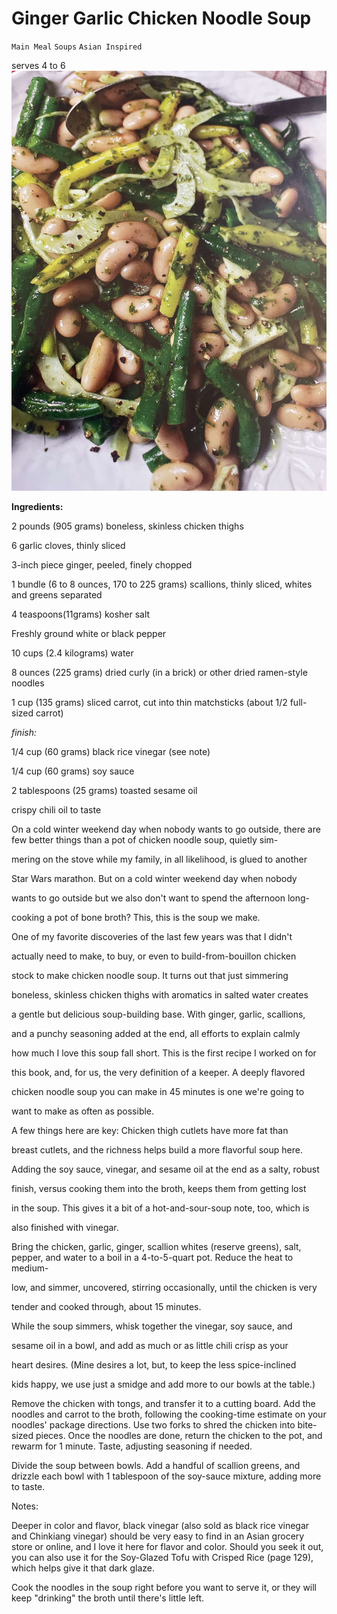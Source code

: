 # Ginger Garlic Chicken Noodle Soup

`Main Meal` `Soups` `Asian Inspired`

serves 4 to 6
![Snapshot.jpg](image/Snapshot.jpg)

**Ingredients:**

2 pounds (905 grams) boneless, skinless chicken thighs

6 garlic cloves, thinly sliced

3-inch piece ginger, peeled, finely chopped

1 bundle (6 to 8 ounces, 170 to 225 grams) scallions, thinly sliced, whites and greens separated

4 teaspoons(11grams) kosher salt

Freshly ground white or black pepper

10 cups (2.4 kilograms) water

8 ounces (225 grams) dried curly (in a brick) or other dried ramen-style noodles

1 cup (135 grams) sliced carrot, cut into thin matchsticks (about 1/2 full-sized carrot)

_finish:_

1/4 cup (60 grams) black rice vinegar (see note)

1/4 cup (60 grams) soy sauce

2 tablespoons (25 grams) toasted sesame oil

crispy chili oil to taste

On a cold winter weekend day when nobody wants to go outside, there are few better things than a pot of chicken noodle soup, quietly sim-

mering on the stove while my family, in all likelihood, is glued to another

Star Wars marathon. But on a cold winter weekend day when nobody

wants to go outside but we also don't want to spend the afternoon long-

cooking a pot of bone broth? This, this is the soup we make.

One of my favorite discoveries of the last few years was that I didn't

actually need to make, to buy, or even to build-from-bouillon chicken

stock to make chicken noodle soup. It turns out that just simmering

boneless, skinless chicken thighs with aromatics in salted water creates

a gentle but delicious soup-building base. With ginger, garlic, scallions,

and a punchy seasoning added at the end, all efforts to explain calmly

how much I love this soup fall short. This is the first recipe I worked on for

this book, and, for us, the very definition of a keeper. A deeply flavored

chicken noodle soup you can make in 45 minutes is one we're going to

want to make as often as possible.

A few things here are key: Chicken thigh cutlets have more fat than

breast cutlets, and the richness helps build a more flavorful soup here.

Adding the soy sauce, vinegar, and sesame oil at the end as a salty, robust

finish, versus cooking them into the broth, keeps them from getting lost

in the soup. This gives it a bit of a hot-and-sour-soup note, too, which is

also finished with vinegar.

Bring the chicken, garlic, ginger, scallion whites (reserve greens), salt, pepper, and water to a boil in a 4-to-5-quart pot. Reduce the heat to medium-

low, and simmer, uncovered, stirring occasionally, until the chicken is very

tender and cooked through, about 15 minutes.

While the soup simmers, whisk together the vinegar, soy sauce, and

sesame oil in a bowl, and add as much or as little chili crisp as your

heart desires. (Mine desires a lot, but, to keep the less spice-inclined

kids happy, we use just a smidge and add more to our bowls at the table.)

Remove the chicken with tongs, and transfer it to a cutting board. Add the noodles and carrot to the broth, following the cooking-time estimate on your noodles' package directions. Use two forks to shred the chicken into bite-sized pieces. Once the noodles are done, return the chicken to the pot, and rewarm for 1 minute. Taste, adjusting seasoning if needed.

Divide the soup between bowls. Add a handful of scallion greens, and drizzle each bowl with 1 tablespoon of the soy-sauce mixture, adding more to taste.

Notes:

Deeper in color and flavor, black vinegar (also sold as black rice vinegar and Chinkiang vinegar) should be very easy to find in an Asian grocery store or online, and I love it here for flavor and color. Should you seek it out, you can also use it for the Soy-Glazed Tofu with Crisped Rice (page 129), which helps give it that dark glaze.

Cook the noodles in the soup right before you want to serve it, or they will keep "drinking" the broth until there's little left.
